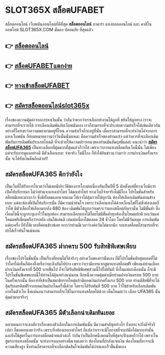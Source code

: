 <h1>SLOT365X สล็อตUFABET</h1>
สล็อตออนไลน์ เว็บพนันออนไลน์ที่ดีที่สุด <b>สล็อตออนไลน์</b> บาคาร่า แทงบอลออนไลน์ และ คาสิโนออนไลน์ SLOT365X.COM มั่นคง ปลอดภัย ที่สุดแล้ว

<h2>
<a href="https://slot365x.com" aria-hidden="true"></a>👉 <a href="https://slot365x.com">สล็อตออนไลน์</a>
</h2>
<h2>
<a href="https://slot365x.com" aria-hidden="true"></a>👉 <a href="https://slot365x.com">สล็อตUFABETแตกง่าย</a>
</h2>
<h2>
<a href="https://slot365x.com" aria-hidden="true"></a>👉 <a href="https://slot365x.com">ทางเข้าสล็อตUFABET</a>
</h2>
<h2>
<a href="https://slot365x.com" aria-hidden="true"></a>👉 <a href="https://slot365x.com">สมัครสล็อตออนไลน์slot365x</a>
</h2>

เรื่องของความคุ้มค่าจากการหาเงินนั้น ว่ากันว่าหากว่าเราเลือกทำงานได้ถูกที่ ขยันให้ถูกทาง เราจะสามารถที่จะรวยได้ การเลือกเดิมพันกับเว็บพนันเอง เราก็สามารถที่จะประสบความสำเร็จได้เช่นเดียวกัน อย่างที่ใครเขาว่าความพยายามอยู่ที่ไหน ความสำเร็จก็จะอยู่ที่นั่น เมื่อเราสามารถที่จะทำเงินได้จากการแทงเว็บพนัน ก็ย่อมหมายความว่าวันนั้นนั่นแหละ คือความสำเร็จของท่านแล้ว แต่ว่าควรที่จะเลือกเดิมพันกับการเดิมพันประเภทไหนดี ที่จะช่วยให้ความปรารถนาของท่านมันสัมฤทธิ์ผลล่ะ แนะนำว่า <b><a href="https://slot365x.com/%e0%b8%a7%e0%b8%b4%e0%b8%98%e0%b8%b5%e0%b8%aa%e0%b8%a1%e0%b8%b1%e0%b8%84%e0%b8%a3%e0%b8%aa%e0%b8%a1%e0%b8%b2%e0%b8%8a%e0%b8%b4%e0%b8%81/">สมัครสล็อตUFA365</a></b> เป็นทางเลือกที่คุ้มมากที่สุดแล้วก็ว่าได้ เพราะว่าการแทงสล็อตกับเว็บนี้นั้น ไม่เพียงแต่จะรับการดูแลอย่างดี มีตัวเลือกเยอะ จ่ายจริง ไม่มีโกง ก็ยังได้ยินข่าวแว่วมาว่า การฝากเงินครั้งแรกนั้น จะได้รับเงินคืนอีกด้วย!!

<h2>สมัครสล็อตUFA365 ดีกว่ายังไง</h2>
เป็นเว็บที่ได้รับการโหวตว่าไม่เคยมีประวัติของการโกงต่อเนื่องกันเป็นปีที่ 5 นับตั้งแต่ที่ทางเว็บมีการเปิดให้บริการมา ไม่ว่าท่านจะแทงเท่าไหร่ ได้มาเท่าไหร่ ทางเว็บก็จ่ายจริงไม่มีโกง โปรโมชั่นสำหรับสล็อตมีเยอะมากกว่า ซึ่งมีทั้งลดแลกแจกแถม ให้เราได้ลุ้นรวยได้ทุกวัน ห้องให้เลือกเดิมพันค่อนข้างเยอะ แต่ละห้องที่เปิดให้บริการนั้น ก็มีความน่าสนใจ เพราะว่าเลือกแทงได้ด้วยเงื่อนไขที่ไม่ซ้ำห้องเลยก็ว่าได้ มีตัวเลือกให้เลือกมากถึง 680 ห้อง เดิมพันได้ถูกกว่าเพราะว่าแทงสล็อตกับเรานั้น ไม่มีขั้นต่ำ ซึ่งเงื่อนไขนี้จะถูกระบุเอาไว้ในทุกห้อง สามารถเลือกแทงได้โดยไม่มีขั้นต่ำทุกห้องในโหมดปกติ ยกเว้นแค่โหมดพรีเมี่ยมหรือว่ารอยัล เล่นได้เล่นดี เล่นต่อเนื่องได้ตลอด 24 ชั่วโมง โดยไม่มีวันหยุด การเดิมพันแต่ละครั้ง ก็ยังใช้เวลาที่ค่อนข้างน้อย หากว่าท่านมีเวลาว่างต่อวันไม่มากนัก จะแทงสล็อตก็สามารถที่จะทำได้เร็วทันใจแน่นอน

<h2>สมัครสล็อตUFA365 ฝากครบ 500 รับสิทธิพิเศษเพียบ</h2>
เรื่องของโปรโมชั่นนั้น เป็นเรื่องที่ยอมไม่ได้จริงๆ อย่างเว็บของเรานั้นเอง ก็มีโปรโมชั่นลับสุดยอดที่ไม่ว่าใครได้เห็นก็ต้องอึ้งหรือว่าตะลึงกันไปบ้าง เพราะว่าเรามีการแจกสูตรแทงสล็อตฟรี เพียงแค่ท่านเลือกฝากเงินครั้งแรกที่ 500 บาทขึ้นไป ก็จะได้รับสิทธิพิเศษส่วนนี้ไปได้ทันที ซึ่งในแต่ละเดือนนั้น ก็จะมีโปรโมชั่นพิเศษแบบนี้ให้ท่านได้ลุ้นอย่างแน่นอน อีกหนึ่งความคุ้มค่าเมื่อท่านฝากเงินครบห 500 บาทในครั้งแรกนั้น คือการที่เข้าเป็นสมาชิกรายใหม่แล้วมียอดเงินฝากครั้งแรก 500 บาท ท่านมีสิทธิ์ที่จะได้ลุ้นรับเครดิตฟรีจากยอดเงินฝากในครั้งนี้ด้วย โดยจะได้รับทันที 500 บาท ไว้ใช้สำหรับเลือกเดิมพันภายในตัวเว็บ ซึ่งแน่นอนว่าสามารถที่จะใช้ในการแทงสล็อตได้ด้วย เห็นไหมล่ะว่า เลือก UFA365 นั้น คุ้มค่ามากจริงๆ

<h2>สมัครสล็อตUFA365 มีตัวเลือกน่าเดิมพันเยอะ</h2>
หลายคนอาจจะสงสัยว่าเรื่องของตัวเลือกในการเดิมพันนั้น มีความสำคัญอย่างไร ยิ่งเยอะจะยิ่งดีจริงรึเปล่า ก็ขอตอบเลยว่าจริง เพราะยิ่งห้องเยอะเท่าไหร่ ก็แปลว่าเราจะมีโอกาสที่จะแก้มือได้มากเท่านั้น และยิ่งใช้สูตรในการแทงสล็อตด้วยแล้วล่ะก็ ว่ากันว่าเป็นอีกหนึ่งคอมโบที่สุดจะปังเลยก็ว่าได้ เพราะในสูตรการแทงสล็อตนั้น จะทำการบอกอย่างชัดเจนเลยว่า ห้องไหนที่กำลังแจกเงิน ห้องไหนที่อาจจะมีความเสี่ยงสูง ซึ่งท่านก็สามารถที่จะเลือกตัดสินใจเดิมพันได้ง่ายและเร็วขึ้นนั่นเอง
